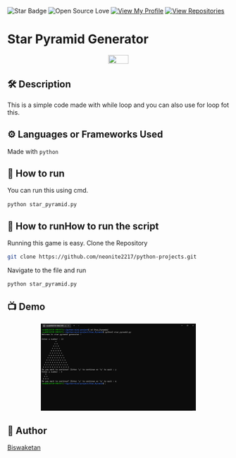 ![Star Badge](https://img.shields.io/static/v1?label=%F0%9F%8C%9F&message=If%20Useful&style=style=flat&color=BC4E99)
![Open Source Love](https://badges.frapsoft.com/os/v1/open-source.svg?v=103)
[![View My Profile](https://img.shields.io/badge/View-My_Profile-green?logo=GitHub)](https://github.com/neonite2217)
[![View Repositories](https://img.shields.io/badge/View-My_Repositories-blue?logo=GitHub)](https://github.com/neonite2217?tab=repositories)

# Star Pyramid Generator

<p align="center">
<img src="https://static.takeuforward.org/wp/uploads/2023/02/image-11.png" width=30% height=30%>

## 🛠️ Description

This is a simple code made with while loop and you can also use for loop fot this.

## ⚙️ Languages or Frameworks Used

Made with `python`

## 🌟 How to run
You can run this using cmd.

`python star_pyramid.py`
## 🌟 How to runHow to run the script
Running this game is easy.
Clone the Repository
```sh
git clone https://github.com/neonite2217/python-projects.git
```
Navigate to the file and run 
```sh
python star_pyramid.py
```
## 📺 Demo
<p align="center">
<img src="https://github.com/neonite2217/python-projects/blob/main/Star%20Pyramid/ss.png" width=70% height=70%>

## 🤖 Author
[Biswaketan](https://github.com/neonite2217/)
